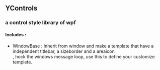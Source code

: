 ## YControls
### a control style library of wpf

#### Includes :
- WindowBase : Inherit from window and make a template that have a independent titlebar, a sizeborder and a areaicon  
  , hock the windows message loop, use this to define your customize templete.
